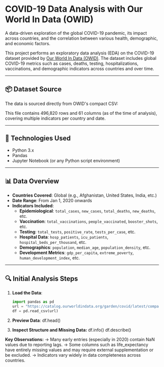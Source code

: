 # COVID-19 Data Analysis with Our World In Data (OWID)

A data-driven exploration of the global COVID-19 pandemic, its impact across countries, and the correlation between various health, demographic, and economic factors.

This project performs an exploratory data analysis (EDA) on the COVID-19 dataset provided by [Our World In Data (OWID)](https://ourworldindata.org/covid-deaths). The dataset includes global COVID-19 metrics such as cases, deaths, testing, hospitalizations, vaccinations, and demographic indicators across countries and over time.

---

##  📦 Dataset Source

The data is sourced directly from OWID's compact CSV:


This file contains 496,820 rows and 61 columns (as of the time of analysis), covering multiple indicators per country and date.

---

## 🧰 Technologies Used

- Python 3.x
- Pandas
- Jupyter Notebook (or any Python script environment)

---

## 📊 Data Overview

- **Countries Covered**: Global (e.g., Afghanistan, United States, India, etc.)
- **Date Range**: From Jan 1, 2020 onwards
- **Indicators Included**:
  - **Epidemiological**: `total_cases`, `new_cases`, `total_deaths`, `new_deaths`, etc.
  - **Vaccination**: `total_vaccinations`, `people_vaccinated`, `booster_shots`, etc.
  - **Testing**: `total_tests`, `positive_rate`, `tests_per_case`, etc.
  - **Hospital Data**: `hosp_patients`, `icu_patients`, `hospital_beds_per_thousand`, etc.
  - **Demographics**: `population`, `median_age`, `population_density`, etc.
  - **Development Metrics**: `gdp_per_capita`, `extreme_poverty`, `human_development_index`, etc.

---

## 🔍 Initial Analysis Steps

1. **Load the Data**:
   ```python
   import pandas as pd
   url = "https://catalog.ourworldindata.org/garden/covid/latest/compact/compact.csv"
   df = pd.read_csv(url)

2. **Preview Data**:
   df.head()

3. **Inspect Structure and Missing Data:**
   df.info()
  df.describe()



**Key Observations:**
-> Many early entries (especially in 2020) contain NaN values due to reporting lags.
-> Some columns such as life_expectancy have entirely missing values and may require external supplementation or be excluded.
-> Indicators vary widely in data completeness across countries.

